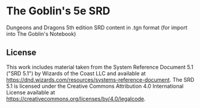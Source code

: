 # The Goblin's 5e SRD

Dungeons and Dragons 5th edition SRD content in .tgn format (for import into The Goblin's Notebook)

## License

This work includes material taken from the System Reference Document 5.1 ("SRD 5.1") by Wizards of the Coast LLC and available at https://dnd.wizards.com/resources/systems-reference-document. The SRD 5.1 is licensed under the Creative Commons Attribution 4.0 International License available at https://creativecommons.org/licenses/by/4.0/legalcode.
